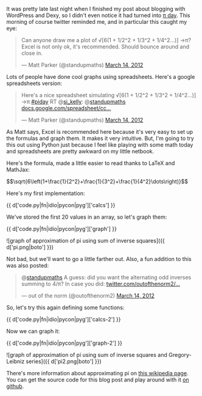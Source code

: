 It was pretty late last night when I finished my post about blogging with WordPress and Dexy, so I didn't even notice it had turned into [&pi; day](http://en.wikipedia.org/wiki/Pi_Day). This morning of course twitter reminded me, and in particular this caught my eye:

<blockquote class="twitter-tweet"><p>Can anyone draw me a plot of &radic;[6(1 + 1/2^2 + 1/3^2 + 1/4^2...)] &rarr;&pi;? Excel is not only ok, it's recommended. Should bounce around and close in.</p>&mdash; Matt Parker (@standupmaths) <a href="https://twitter.com/standupmaths/status/179934335120572416" data-datetime="2012-03-14T14:17:43+00:00">March 14, 2012</a></blockquote>
<script src="//platform.twitter.com/widgets.js" charset="utf-8"></script>

<!--more-->

Lots of people have done cool graphs using spreadsheets. Here's a google spreadsheets version:

<blockquote class="twitter-tweet"><p>Here's a nice spreadsheet simulating &radic;[6(1 + 1/2^2 + 1/3^2 + 1/4^2...)] &rarr;&pi; <a href="https://twitter.com/search/%2523piday">#piday</a> RT @<a href="https://twitter.com/si_kelly">si_kelly</a>: @<a href="https://twitter.com/standupmaths">standupmaths</a> <a href="https://t.co/dsMoS679" title="https://docs.google.com/spreadsheet/ccc?key=0AhTWpGoiXjKQdGJVd3E5WXNZVTI4U1Z3a0F6ZWNoREE#gid=0">docs.google.com/spreadsheet/cc...</a></p>&mdash; Matt Parker (@standupmaths) <a href="https://twitter.com/standupmaths/status/179973838233272320" data-datetime="2012-03-14T16:54:41+00:00">March 14, 2012</a></blockquote>
<script src="//platform.twitter.com/widgets.js" charset="utf-8"></script>

As Matt says, Excel is recommended here because it's very easy to set up the formulas and graph them. It makes it very intuitive. But, I'm going to try this out using Python just because I feel like playing with some math today and spreadsheets are pretty awkward on my little netbook.

Here's the formula, made a little easier to read thanks to LaTeX and MathJax:

<div id="converges-to-pi">$$\sqrt{6\left(1+\frac{1}{2^2}+\frac{1}{3^2}+\frac{1}{4^2}\dots\right)}$$</div>

Here's my first implementation:

{{ d['code.py|fn|idio|pycon|pyg']['calcs'] }}

We've stored the first 20 values in an array, so let's graph them:

{{ d['code.py|fn|idio|pycon|pyg']['graph'] }}

![graph of approximation of pi using sum of inverse squares]({{ d['pi.png|boto'] }})

Not bad, but we'll want to go a little farther out. Also, a fun addition to this was also posted:

<blockquote class="twitter-tweet" data-in-reply-to="179934335120572416"><p>@<a href="https://twitter.com/standupmaths">standupmaths</a> A guess: did you want the alternating odd inverses summing to 4/&pi;? In case you did: <a href="http://t.co/9dbG0KYK" title="http://twitter.com/outofthenorm2/status/179942642627522560/photo/1">twitter.com/outofthenorm2/...</a></p>&mdash; out of the norm (@outofthenorm2) <a href="https://twitter.com/outofthenorm2/status/179942642627522560" data-datetime="2012-03-14T14:50:44+00:00">March 14, 2012</a></blockquote>
<script src="//platform.twitter.com/widgets.js" charset="utf-8"></script>

So, let's try this again defining some functions:

{{ d['code.py|fn|idio|pycon|pyg']['calcs-2'] }}

Now we can graph it:

{{ d['code.py|fn|idio|pycon|pyg']['graph-2'] }}

![graph of approximation of pi using sum of inverse squares and Gregory-Leibniz series]({{ d['pi2.png|boto'] }})

There's more information about approximating pi on [this wikipedia page](http://en.wikipedia.org/wiki/Approximations_of_%CF%80). You can get the source code for this blog post and play around with it [on github](https://github.com/ananelson/dexy-blog/tree/master/2012/03/pi-day).
